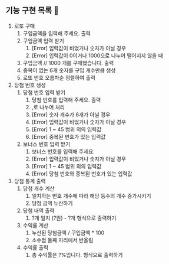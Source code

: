 ## 기능 구현 목록 📝

1. 로또 구매
    1) 구입금액을 입력해 주세요. 출력
    2) 구입금액 입력 받기
        1) [Error] 입력값이 비었거나 숫자가 아닐 경우 
        2) [Error] 입력값이 0이거나 1000으로 나누어 떨어지지 않을 때
    3) 구입금액 // 1000 개를 구매했습니다. 출력
    4) 중복이 없는 6개 숫자를 구입 개수만큼 생성
    5) 로또 번호 오름차순 정렬하여 출력
2. 당첨 번호 생성
    1) 당첨 번호 입력 받기
        1) 당첨 번호를 입력해 주세요. 출력
        2) ,로 나누어 처리
        3) [Error] 숫자 개수가 6개가 아닐 경우
        4) [Error] 입력값이 비었거나 숫자가 아닐 경우
        5) [Error] 1 ~ 45 범위 외의 입력값
        6) [Error] 중복된 번호가 있는 입력값  
    2) 보너스 번호 입력 받기
        1) 보너스 번호를 입력해 주세요.
        2) [Error] 입력값이 비었거나 숫자가 아닐 경우
        3) [Error] 1 ~ 45 범위 외의 입력값
        4) [Error] 당첨 번호와 중복된 번호가 있는 입력값 
3. 당첨 통계 출력
    1) 당첨 개수 계산
        1) 일치하는 번호 개수에 따라 해당 등수의 개수 증가시키기
        2) 당첨 금액 누산하기
    2) 당첨 내역 출력
        1) ?개 일치 (?원) - ?개 형식으로 출력하기
    3) 수익률 계산
        1) 누산된 당첨금액 / 구입금액 * 100 
        2) 소수점 둘째 자리에서 반올림
    4) 수익률 출력
        1) 총 수익률은 ?%입니다. 형식으로 출력하기